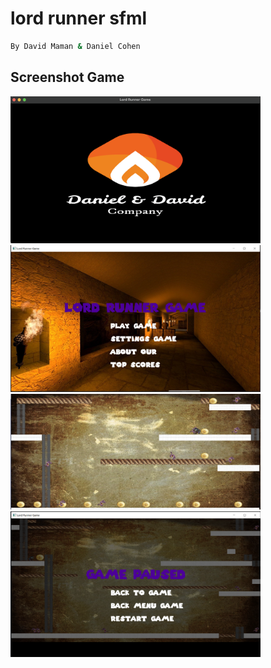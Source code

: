 # lord runner sfml

```bash
By David Maman & Daniel Cohen
```

## Screenshot Game
<div width="500">
	<img src="resources/screenshot/open_screen.png" width="400">
	<img src="resources/screenshot/menu_screen.PNG" width="400">
	<img src="resources/screenshot/game_screen.png" width="400">
	<img src="resources/screenshot/pause_screen.PNG" width="400">
</div>
